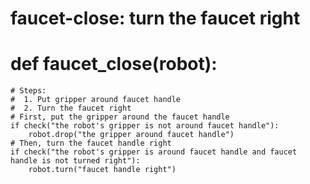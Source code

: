 # faucet-close: turn the faucet right
# def faucet_close(robot):
    # Steps:
    #  1. Put gripper around faucet handle
    #  2. Turn the faucet right
    # First, put the gripper around the faucet handle
    if check("the robot's gripper is not around faucet handle"):
        robot.drop("the gripper around faucet handle")
    # Then, turn the faucet handle right
    if check("the robot's gripper is around faucet handle and faucet handle is not turned right"):
        robot.turn("faucet handle right")